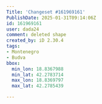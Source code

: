 ```yaml
---
Title: 'Changeset #161969161'
PublishDate: 2025-01-31T09:14:06Z
id: 161969161
user: dada24
comment: deleted shape
created_by: iD 2.30.4
tags:
- Montenegro
- Budva
bbox:
  min_lon: 18.8367988
  min_lat: 42.2783714
  max_lon: 18.8369797
  max_lat: 42.2785439

---
```

